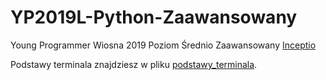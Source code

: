 # YP2019L-Python-Zaawansowany

Young Programmer Wiosna 2019 Poziom Średnio Zaawansowany [Inceptio](https://inceptio.org.pl/young-programmer-2019-wiosna/)

Podstawy terminala znajdziesz w pliku [podstawy\_terminala](podstawy_terminala.md).
